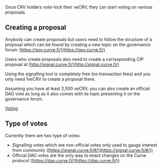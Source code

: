Once CRV holders vote-lock their veCRV, they can start voting on various proposals.

## **Creating a proposal**

Anybody can create proposals but users need to follow the structure of a proposal which can be found by creating a new topic on the governance forum: [https://gov.curve.fi/](https://gov.curve.fi/)​

Users who create proposals also need to create a corresponding CIP proposal at [http://signal.curve.fi/](http://signal.curve.fi/)​

Using the signalling tool is completely free (no transaction fees) and you only need 1veCRV to create a proposal there.

Assuming you have at least 2,500 veCRV, you can also create an official DAO vote as long as it also comes with its topic presenting it on the governance forum.

[Voting](/governance/voting)

## **Type of votes**

Currently there are two type of votes:

*   Signalling votes which are non-official votes only used to gauge interest from community ([https://signal.curve.fi/#/](https://signal.curve.fi/#/))
*   Official DAO votes are the only way to enact changes on the Curve protocol ([https://dao.curve.fi/](https://dao.curve.fi/))
